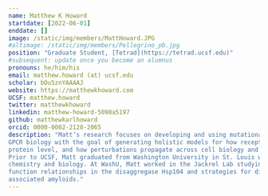 ```yaml
---
name: Matthew K Howard
startdate: [2022-06-01]
enddate: []
image: /static/img/members/MattHoward.JPG
#altimage: /static/img/members/Pellegrino_pb.jpg
position: "Graduate Student, [Tetrad](https://tetrad.ucsf.edu)"
#subsequent: update once you become an alumnus
pronouns: he/him/his
email: matthew.howard (at) ucsf.edu
scholar: bOu5znYAAAAJ
website: https://matthewkhoward.com
UCSF: matthew.howard
twitter: matthewkhoward
linkedin: matthew-howard-5098a5197
github: matthewkarlhoward
orcid: 0000-0002-2128-2065
description: "Matt’s research focuses on developing and using mutational scanning platforms to study
GPCR biology with the goal of generating holistic models for how receptors work at the
protein level, and how perturbations propagate across cell biology and physiology.
Prior to UCSF, Matt graduated from Washington University in St. Louis with degrees in
chemistry and biology. At WashU, Matt worked in the Jackrel Lab studying structure-
function relationships in the disaggregase Hsp104 and strategies for disrupting biofilm-
associated amyloids."
---
```

